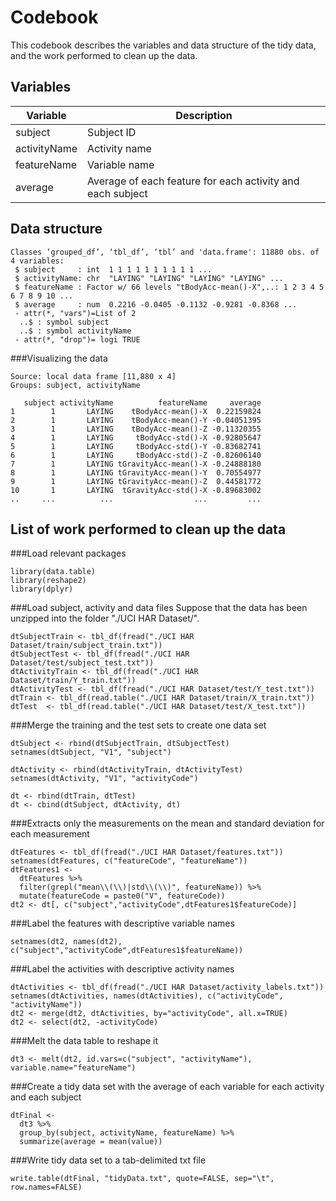Codebook
========

This codebook describes the variables and data structure of the tidy data, and the work performed to clean up the data.


Variables
---------

Variable          | Description
------------------|------------
subject           | Subject ID
activityName      | Activity name
featureName       | Variable name
average           | Average of each feature for each activity and each subject

Data structure
--------------
```{r}
Classes ‘grouped_df’, ‘tbl_df’, ‘tbl’ and 'data.frame':	11880 obs. of  4 variables:
 $ subject     : int  1 1 1 1 1 1 1 1 1 1 ...
 $ activityName: chr  "LAYING" "LAYING" "LAYING" "LAYING" ...
 $ featureName : Factor w/ 66 levels "tBodyAcc-mean()-X",..: 1 2 3 4 5 6 7 8 9 10 ...
 $ average     : num  0.2216 -0.0405 -0.1132 -0.9281 -0.8368 ...
 - attr(*, "vars")=List of 2
  ..$ : symbol subject
  ..$ : symbol activityName
 - attr(*, "drop")= logi TRUE
```

###Visualizing the data
```{r}
Source: local data frame [11,880 x 4]
Groups: subject, activityName

   subject activityName          featureName     average
1        1       LAYING    tBodyAcc-mean()-X  0.22159824
2        1       LAYING    tBodyAcc-mean()-Y -0.04051395
3        1       LAYING    tBodyAcc-mean()-Z -0.11320355
4        1       LAYING     tBodyAcc-std()-X -0.92805647
5        1       LAYING     tBodyAcc-std()-Y -0.83682741
6        1       LAYING     tBodyAcc-std()-Z -0.82606140
7        1       LAYING tGravityAcc-mean()-X -0.24888180
8        1       LAYING tGravityAcc-mean()-Y  0.70554977
9        1       LAYING tGravityAcc-mean()-Z  0.44581772
10       1       LAYING  tGravityAcc-std()-X -0.89683002
..     ...          ...                  ...         ...
```


List of work performed to clean up the data
-------------------------------------------
###Load relevant packages
```{r}
library(data.table)
library(reshape2)
library(dplyr)
```


###Load subject, activity and data files
Suppose that the data has been unzipped into the folder "./UCI HAR Dataset/".
```{r}
dtSubjectTrain <- tbl_df(fread("./UCI HAR Dataset/train/subject_train.txt"))
dtSubjectTest <- tbl_df(fread("./UCI HAR Dataset/test/subject_test.txt"))
dtActivityTrain <- tbl_df(fread("./UCI HAR Dataset/train/Y_train.txt"))
dtActivityTest <- tbl_df(fread("./UCI HAR Dataset/test/Y_test.txt"))
dtTrain <- tbl_df(read.table("./UCI HAR Dataset/train/X_train.txt"))
dtTest  <- tbl_df(read.table("./UCI HAR Dataset/test/X_test.txt"))
```


###Merge the training and the test sets to create one data set
```{r}
dtSubject <- rbind(dtSubjectTrain, dtSubjectTest)
setnames(dtSubject, "V1", "subject")

dtActivity <- rbind(dtActivityTrain, dtActivityTest)
setnames(dtActivity, "V1", "activityCode")

dt <- rbind(dtTrain, dtTest)
dt <- cbind(dtSubject, dtActivity, dt)
```

###Extracts only the measurements on the mean and standard deviation for each measurement
```{r}
dtFeatures <- tbl_df(fread("./UCI HAR Dataset/features.txt"))
setnames(dtFeatures, c("featureCode", "featureName"))
dtFeatures1 <-
  dtFeatures %>%
  filter(grepl("mean\\(\\)|std\\(\\)", featureName)) %>%
  mutate(featureCode = paste0("V", featureCode))
dt2 <- dt[, c("subject","activityCode",dtFeatures1$featureCode)]
```

###Label the features with descriptive variable names
```{r}
setnames(dt2, names(dt2), c("subject","activityCode",dtFeatures1$featureName))
```

###Label the activities with descriptive activity names
```{r}
dtActivities <- tbl_df(fread("./UCI HAR Dataset/activity_labels.txt"))
setnames(dtActivities, names(dtActivities), c("activityCode", "activityName"))
dt2 <- merge(dt2, dtActivities, by="activityCode", all.x=TRUE)
dt2 <- select(dt2, -activityCode)
```

###Melt the data table to reshape it
```{r}
dt3 <- melt(dt2, id.vars=c("subject", "activityName"), variable.name="featureName")
```

###Create a tidy data set with the average of each variable for each activity and each subject
```{r}
dtFinal <-
  dt3 %>%
  group_by(subject, activityName, featureName) %>%
  summarize(average = mean(value))
```

###Write tidy data set to a tab-delimited txt file
```{r}
write.table(dtFinal, "tidyData.txt", quote=FALSE, sep="\t", row.names=FALSE)
```

